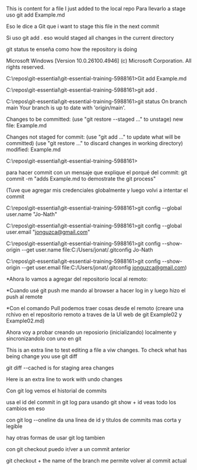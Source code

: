 This is content for a file I just added to the local repo 
Para llevarlo a stage uso git add Example.md

Eso le dice a Git que i want to stage this file in the next commit

Si uso git add . eso would staged all changes in the current directory

git status te enseña como how the repository is doing

Microsoft Windows [Version 10.0.26100.4946]
(c) Microsoft Corporation. All rights reserved.

C:\repos\git-essential\git-essential-training-5988161>Git add Example.md

C:\repos\git-essential\git-essential-training-5988161>git add .

C:\repos\git-essential\git-essential-training-5988161>git status
On branch main
Your branch is up to date with 'origin/main'.

Changes to be committed:
  (use "git restore --staged <file>..." to unstage)
        new file:   Example.md

Changes not staged for commit:
  (use "git add <file>..." to update what will be committed)
  (use "git restore <file>..." to discard changes in working directory)
        modified:   Example.md


C:\repos\git-essential\git-essential-training-5988161>

para hacer commit con un mensaje que explique el porqué del commit:
git commit -m "adds Example.md to demostrate the git process"

(Tuve que agregar mis credenciales globalmente y luego volvi a intentar el commit

C:\repos\git-essential\git-essential-training-5988161>git config --global user.name "Jo-Nath"          
 
C:\repos\git-essential\git-essential-training-5988161>git config --global user.email "jonguzca@gmail.com"            

C:\repos\git-essential\git-essential-training-5988161>git config --show-origin --get user.name
file:C:/Users/jonat/.gitconfig  Jo-Nath

C:\repos\git-essential\git-essential-training-5988161>git config --show-origin --get user.email
file:C:/Users/jonat/.gitconfig  jonguzca@gmail.com)

*Ahora lo vamos a agregar del repositorio local al remoto:

*Cuando usé git push me mando al browser a hacer log in y luego hizo el push al remote

*Con el comando Pull podemos traer cosas desde el remoto (creare una rchivo en el repositorio remoto a traves de la UI web de git Example02 y Example02.md)

Ahora voy a probar creando un reposiorio (inicializando) localmente y sincronizandolo con uno en git


This is an extra line to test editing a file a viw changes. To check what has being change you use git diff

git diff --cached is for staging area changes


Here is an extra line to work with undo changes


Con git log vemos el historial de commits

usa el id del commit in git log para usando git show + id veas todo los cambios en eso

con git log --oneline da una linea de id y titulos de commits mas corta y legible

hay otras formas de usar git log tambien


con git checkout puedo ir/ver a un commit anterior 

git checkout + the name of the branch me permite volver al commit actual

